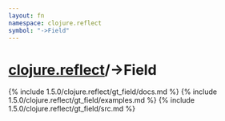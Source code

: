 ```yaml
---
layout: fn
namespace: clojure.reflect
symbol: "->Field"
---
```


# [clojure.reflect](../)/->Field

{% include 1.5.0/clojure.reflect/gt_field/docs.md %}
{% include 1.5.0/clojure.reflect/gt_field/examples.md %}
{% include 1.5.0/clojure.reflect/gt_field/src.md %}

